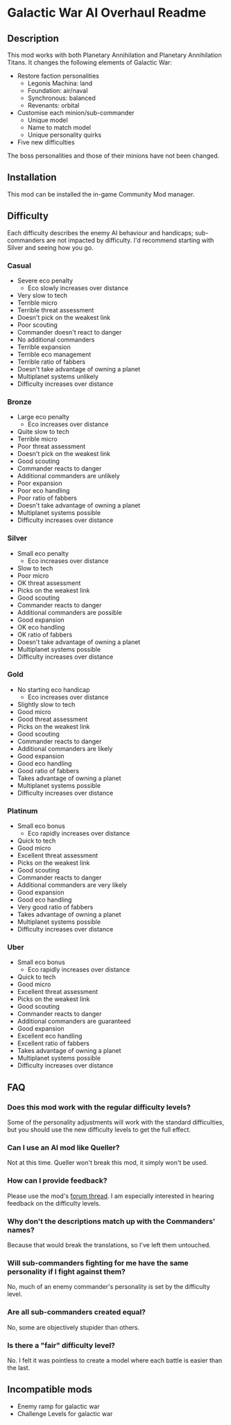 # Galactic War AI Overhaul Readme

## Description

This mod works with both Planetary Annihilation and Planetary Annihilation Titans. It changes the following elements of Galactic War:

 - Restore faction personalities
   - Legonis Machina: land
   - Foundation: air/naval
   - Synchronous: balanced
   - Revenants: orbital
 - Customise each minion/sub-commander
   - Unique model
   - Name to match model
   - Unique personality quirks
 - Five new difficulties

The boss personalities and those of their minions have not been changed.


## Installation

This mod can be installed the in-game Community Mod manager.


## Difficulty

Each difficulty describes the enemy AI behaviour and handicaps; sub-commanders are not impacted by difficulty. I'd recommend starting with Silver and seeing how you go.

### Casual

 - Severe eco penalty
   - Eco slowly increases over distance
 - Very slow to tech
 - Terrible micro
 - Terrible threat assessment
 - Doesn't pick on the weakest link
 - Poor scouting
 - Commander doesn't react to danger
 - No additional commanders
 - Terrible expansion
 - Terrible eco management
 - Terrible ratio of fabbers
 - Doesn't take advantage of owning a planet
 - Multiplanet systems unlikely
 - Difficulty increases over distance

### Bronze

 - Large eco penalty
   - Eco increases over distance
 - Quite slow to tech
 - Terrible micro
 - Poor threat assessment
 - Doesn't pick on the weakest link
 - Good scouting
 - Commander reacts to danger
 - Additional commanders are unlikely
 - Poor expansion
 - Poor eco handling
 - Poor ratio of fabbers
 - Doesn't take advantage of owning a planet
 - Multiplanet systems possible
 - Difficulty increases over distance

### Silver

 - Small eco penalty
   - Eco increases over distance
 - Slow to tech
 - Poor micro
 - OK threat assessment
 - Picks on the weakest link
 - Good scouting
 - Commander reacts to danger
 - Additional commanders are possible
 - Good expansion
 - OK eco handling
 - OK ratio of fabbers
 - Doesn't take advantage of owning a planet
 - Multiplanet systems possible
 - Difficulty increases over distance

### Gold

 - No starting eco handicap
   - Eco increases over distance
 - Slightly slow to tech
 - Good micro
 - Good threat assessment
 - Picks on the weakest link
 - Good scouting
 - Commander reacts to danger
 - Additional commanders are likely
 - Good expansion
 - Good eco handling
 - Good ratio of fabbers
 - Takes advantage of owning a planet
 - Multiplanet systems possible
 - Difficulty increases over distance

### Platinum

 - Small eco bonus
   - Eco rapidly increases over distance
 - Quick to tech
 - Good micro
 - Excellent threat assessment
 - Picks on the weakest link
 - Good scouting
 - Commander reacts to danger
 - Additional commanders are very likely
 - Good expansion
 - Good eco handling
 - Very good ratio of fabbers
 - Takes advantage of owning a planet
 - Multiplanet systems possible
 - Difficulty increases over distance

### Uber

 - Small eco bonus
   - Eco rapidly increases over distance
 - Quick to tech
 - Good micro
 - Excellent threat assessment
 - Picks on the weakest link
 - Good scouting
 - Commander reacts to danger
 - Additional commanders are guaranteed
 - Good expansion
 - Excellent eco handling
 - Excellent ratio of fabbers
 - Takes advantage of owning a planet
 - Multiplanet systems possible
 - Difficulty increases over distance


## FAQ

### Does this mod work with the regular difficulty levels?
Some of the personality adjustments will work with the standard difficulties, but you should use the new difficulty levels to get the full effect.

### Can I use an AI mod like Queller?
Not at this time. Queller won't break this mod, it simply won't be used.

### How can I provide feedback?
Please use the mod's [forum thread](https://forums.uberent.com/threads/wip-client-galactic-war-ai-overhaul.72360/). I am especially interested in hearing feedback on the difficulty levels.

### Why don't the descriptions match up with the Commanders' names?
Because that would break the translations, so I've left them untouched.

### Will sub-commanders fighting for me have the same personality if I fight against them?
No, much of an enemy commander's personality is set by the difficulty level.

### Are all sub-commanders created equal?
No, some are objectively stupider than others.

### Is there a "fair" difficulty level?
No. I felt it was pointless to create a model where each battle is easier than the last.


## Incompatible mods

 - Enemy ramp for galactic war
 - Challenge Levels for galactic war